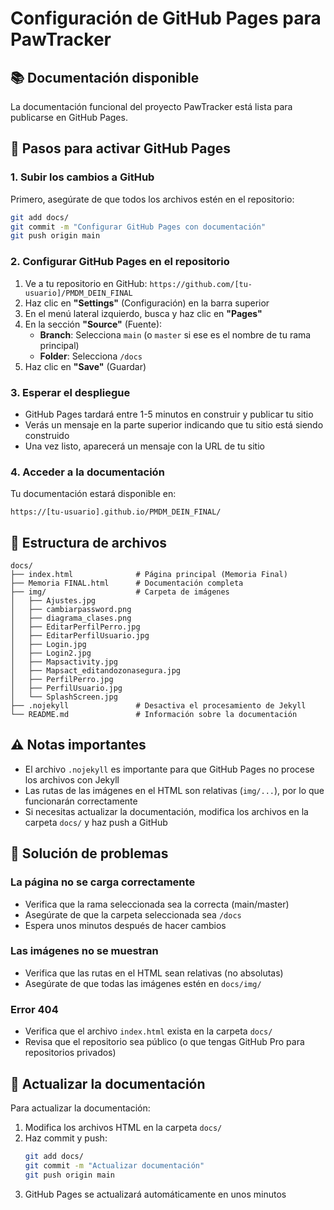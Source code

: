 # Configuración de GitHub Pages para PawTracker

## 📚 Documentación disponible

La documentación funcional del proyecto PawTracker está lista para publicarse en GitHub Pages.

## 🚀 Pasos para activar GitHub Pages

### 1. Subir los cambios a GitHub

Primero, asegúrate de que todos los archivos estén en el repositorio:

```bash
git add docs/
git commit -m "Configurar GitHub Pages con documentación"
git push origin main
```

### 2. Configurar GitHub Pages en el repositorio

1. Ve a tu repositorio en GitHub: `https://github.com/[tu-usuario]/PMDM_DEIN_FINAL`
2. Haz clic en **"Settings"** (Configuración) en la barra superior
3. En el menú lateral izquierdo, busca y haz clic en **"Pages"**
4. En la sección **"Source"** (Fuente):
   - **Branch**: Selecciona `main` (o `master` si ese es el nombre de tu rama principal)
   - **Folder**: Selecciona `/docs`
5. Haz clic en **"Save"** (Guardar)

### 3. Esperar el despliegue

- GitHub Pages tardará entre 1-5 minutos en construir y publicar tu sitio
- Verás un mensaje en la parte superior indicando que tu sitio está siendo construido
- Una vez listo, aparecerá un mensaje con la URL de tu sitio

### 4. Acceder a la documentación

Tu documentación estará disponible en:

```
https://[tu-usuario].github.io/PMDM_DEIN_FINAL/
```

## 📁 Estructura de archivos

```
docs/
├── index.html              # Página principal (Memoria Final)
├── Memoria FINAL.html      # Documentación completa
├── img/                    # Carpeta de imágenes
│   ├── Ajustes.jpg
│   ├── cambiarpassword.png
│   ├── diagrama_clases.png
│   ├── EditarPerfilPerro.jpg
│   ├── EditarPerfilUsuario.jpg
│   ├── Login.jpg
│   ├── Login2.jpg
│   ├── Mapsactivity.jpg
│   ├── Mapsact_editandozonasegura.jpg
│   ├── PerfilPerro.jpg
│   ├── PerfilUsuario.jpg
│   └── SplashScreen.jpg
├── .nojekyll               # Desactiva el procesamiento de Jekyll
└── README.md               # Información sobre la documentación
```

## ⚠️ Notas importantes

- El archivo `.nojekyll` es importante para que GitHub Pages no procese los archivos con Jekyll
- Las rutas de las imágenes en el HTML son relativas (`img/...`), por lo que funcionarán correctamente
- Si necesitas actualizar la documentación, modifica los archivos en la carpeta `docs/` y haz push a GitHub

## 🔧 Solución de problemas

### La página no se carga correctamente

- Verifica que la rama seleccionada sea la correcta (main/master)
- Asegúrate de que la carpeta seleccionada sea `/docs`
- Espera unos minutos después de hacer cambios

### Las imágenes no se muestran

- Verifica que las rutas en el HTML sean relativas (no absolutas)
- Asegúrate de que todas las imágenes estén en `docs/img/`

### Error 404

- Verifica que el archivo `index.html` exista en la carpeta `docs/`
- Revisa que el repositorio sea público (o que tengas GitHub Pro para repositorios privados)

## 📝 Actualizar la documentación

Para actualizar la documentación:

1. Modifica los archivos HTML en la carpeta `docs/`
2. Haz commit y push:
   ```bash
   git add docs/
   git commit -m "Actualizar documentación"
   git push origin main
   ```
3. GitHub Pages se actualizará automáticamente en unos minutos

